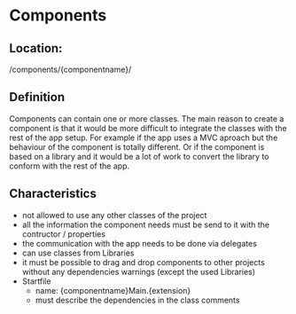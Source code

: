 # Components #

## Location: ##
/components/{componentname}/

## Definition ##
Components can contain one or more classes.
The main reason to create a component is that it would be more difficult to integrate the classes with the rest of the app setup. For example if the app uses a MVC aproach but the behaviour of the component is totally different. Or if the component is based on a library and it would be a lot of work to convert the library to conform with the rest of the app.

## Characteristics ##


- not allowed to use any other classes of the project
- all the information the component needs must be send to it with the contructor / properties
- the communication with the app needs to be done via delegates
- can use classes from Libraries
- it must be possible to drag and drop components to other projects without any dependencies warnings (except the used Libraries)
- Startfile
	- name: {componentname}Main.{extension}
	- must describe the dependencies in the class comments





